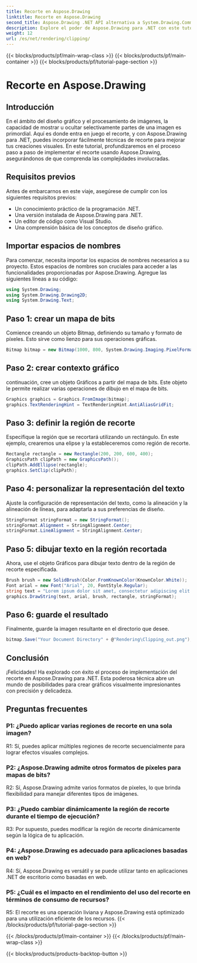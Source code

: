 ```yaml
---
title: Recorte en Aspose.Drawing
linktitle: Recorte en Aspose.Drawing
second_title: Aspose.Drawing .NET API alternativa a System.Drawing.Common
description: Explore el poder de Aspose.Drawing para .NET con este tutorial paso a paso sobre cómo implementar el recorte para un diseño gráfico mejorado.
weight: 12
url: /es/net/rendering/clipping/
---
```


{{< blocks/products/pf/main-wrap-class >}}
{{< blocks/products/pf/main-container >}}
{{< blocks/products/pf/tutorial-page-section >}}

# Recorte en Aspose.Drawing

## Introducción

En el ámbito del diseño gráfico y el procesamiento de imágenes, la capacidad de mostrar u ocultar selectivamente partes de una imagen es primordial. Aquí es donde entra en juego el recorte, y con Aspose.Drawing para .NET, puedes incorporar fácilmente técnicas de recorte para mejorar tus creaciones visuales. En este tutorial, profundizaremos en el proceso paso a paso de implementar el recorte usando Aspose.Drawing, asegurándonos de que comprenda las complejidades involucradas.

## Requisitos previos

Antes de embarcarnos en este viaje, asegúrese de cumplir con los siguientes requisitos previos:

- Un conocimiento práctico de la programación .NET.
- Una versión instalada de Aspose.Drawing para .NET.
- Un editor de código como Visual Studio.
- Una comprensión básica de los conceptos de diseño gráfico.

## Importar espacios de nombres

Para comenzar, necesita importar los espacios de nombres necesarios a su proyecto. Estos espacios de nombres son cruciales para acceder a las funcionalidades proporcionadas por Aspose.Drawing. Agregue las siguientes líneas a su código:

```csharp
using System.Drawing;
using System.Drawing.Drawing2D;
using System.Drawing.Text;
```

## Paso 1: crear un mapa de bits

Comience creando un objeto Bitmap, definiendo su tamaño y formato de píxeles. Esto sirve como lienzo para sus operaciones gráficas. 

```csharp
Bitmap bitmap = new Bitmap(1000, 800, System.Drawing.Imaging.PixelFormat.Format32bppPArgb);
```

## Paso 2: crear contexto gráfico

continuación, cree un objeto Gráficos a partir del mapa de bits. Este objeto le permite realizar varias operaciones de dibujo en el mapa de bits.

```csharp
Graphics graphics = Graphics.FromImage(bitmap);
graphics.TextRenderingHint = TextRenderingHint.AntiAliasGridFit;
```

## Paso 3: definir la región de recorte

Especifique la región que se recortará utilizando un rectángulo. En este ejemplo, crearemos una elipse y la estableceremos como región de recorte.

```csharp
Rectangle rectangle = new Rectangle(200, 200, 600, 400);
GraphicsPath clipPath = new GraphicsPath();
clipPath.AddEllipse(rectangle);
graphics.SetClip(clipPath);
```

## Paso 4: personalizar la representación del texto

Ajuste la configuración de representación del texto, como la alineación y la alineación de líneas, para adaptarla a sus preferencias de diseño.

```csharp
StringFormat stringFormat = new StringFormat();
stringFormat.Alignment = StringAlignment.Center;
stringFormat.LineAlignment = StringAlignment.Center;
```

## Paso 5: dibujar texto en la región recortada

Ahora, use el objeto Gráficos para dibujar texto dentro de la región de recorte especificada.

```csharp
Brush brush = new SolidBrush(Color.FromKnownColor(KnownColor.White));
Font arial = new Font("Arial", 20, FontStyle.Regular);
string text = "Lorem ipsum dolor sit amet, consectetur adipiscing elit. ..."; // (Texto truncado por motivos de brevedad)
graphics.DrawString(text, arial, brush, rectangle, stringFormat);
```

## Paso 6: guarde el resultado

Finalmente, guarde la imagen resultante en el directorio que desee.

```csharp
bitmap.Save("Your Document Directory" + @"Rendering\Clipping_out.png");
```

## Conclusión

¡Felicidades! Ha explorado con éxito el proceso de implementación del recorte en Aspose.Drawing para .NET. Esta poderosa técnica abre un mundo de posibilidades para crear gráficos visualmente impresionantes con precisión y delicadeza.

## Preguntas frecuentes

### P1: ¿Puedo aplicar varias regiones de recorte en una sola imagen?

R1: Sí, puedes aplicar múltiples regiones de recorte secuencialmente para lograr efectos visuales complejos.

### P2: ¿Aspose.Drawing admite otros formatos de píxeles para mapas de bits?

R2: Sí, Aspose.Drawing admite varios formatos de píxeles, lo que brinda flexibilidad para manejar diferentes tipos de imágenes.

### P3: ¿Puedo cambiar dinámicamente la región de recorte durante el tiempo de ejecución?

R3: Por supuesto, puedes modificar la región de recorte dinámicamente según la lógica de tu aplicación.

### P4: ¿Aspose.Drawing es adecuado para aplicaciones basadas en web?

R4: Sí, Aspose.Drawing es versátil y se puede utilizar tanto en aplicaciones .NET de escritorio como basadas en web.

### P5: ¿Cuál es el impacto en el rendimiento del uso del recorte en términos de consumo de recursos?

R5: El recorte es una operación liviana y Aspose.Drawing está optimizado para una utilización eficiente de los recursos.
{{< /blocks/products/pf/tutorial-page-section >}}

{{< /blocks/products/pf/main-container >}}
{{< /blocks/products/pf/main-wrap-class >}}

{{< blocks/products/products-backtop-button >}}
